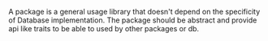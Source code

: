 A package is a general usage library that doesn't depend on the specificity of Database implementation. The package should be abstract and provide api like traits to be able to used by other packages or db.
